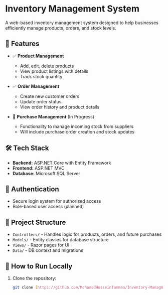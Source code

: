 # Inventory Management System

A web-based inventory management system designed to help businesses efficiently manage products, orders, and stock levels.

## 🚀 Features

- ✅ **Product Management**
  - Add, edit, delete products
  - View product listings with details
  - Track stock quantity

- ✅ **Order Management**
  - Create new customer orders
  - Update order status
  - View order history and product details

- 🔄 **Purchase Management** (In Progress)
  - Functionality to manage incoming stock from suppliers
  - Will include purchase order creation and stock updates

## 🛠️ Tech Stack

- **Backend:** ASP.NET Core with Entity Framework
- **Frontend:** ASP.NET MVC
- **Database:** Microsoft SQL Server

## 🔐 Authentication

- Secure login system for authorized access
- Role-based user access (planned)

## 📁 Project Structure

- `Controllers/` - Handles logic for products, orders, and future purchases
- `Models/` - Entity classes for database structure
- `Views/` - Razor pages for UI
- `Data/` - DB context and migrations

## 🧪 How to Run Locally

1. Clone the repository:
   ```bash
   git clone [https://github.com/MohamedHusseinTammaa/Inventory-Managment-System]
